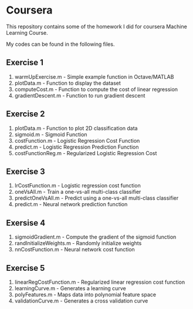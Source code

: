 # Coursera

This repository contains some of the homework I did for coursera Machine Learning Course.

My codes can be found in the following files.

## Exercise 1

1. warmUpExercise.m - Simple example function in Octave/MATLAB 
2. plotData.m - Function to display the dataset
3. computeCost.m - Function to compute the cost of linear regression
4. gradientDescent.m - Function to run gradient descent

## Exercise 2

1. plotData.m - Function to plot 2D classification data
2. sigmoid.m - Sigmoid Function
3. costFunction.m - Logistic Regression Cost Function
4. predict.m - Logistic Regression Prediction Function
5. costFunctionReg.m - Regularized Logistic Regression Cost

## Exercise 3

1. lrCostFunction.m - Logistic regression cost function
2. oneVsAll.m - Train a one-vs-all multi-class classifier
3. predictOneVsAll.m - Predict using a one-vs-all multi-class classifier
4. predict.m - Neural network prediction function

## Exersise 4

1. sigmoidGradient.m - Compute the gradient of the sigmoid function
2. randInitializeWeights.m - Randomly initialize weights
3. nnCostFunction.m - Neural network cost function

## Exercise 5

1. linearRegCostFunction.m - Regularized linear regression cost function
2. learningCurve.m - Generates a learning curve
3. polyFeatures.m - Maps data into polynomial feature space
4. validationCurve.m - Generates a cross validation curve
